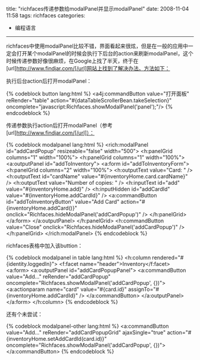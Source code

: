 title: "richfaces传递参数给modalPanel并显示modalPanel"
date: 2008-11-04 11:58
tags: richfaces
categories:  
- 编程语言
---
richfaces中使用modalPanel比较不错，界面看起来很炫，但是在一般的应用中一定会打开某个modalPanel的时候会执行下后台的action来刷新modalPanel，这个时候传递参数好像很麻烦，在Google上找了半天，终于在[url]http://www.findjar.com/[/url]网站上找到了解决办法。方法如下：

执行后台action后打开modalPanel：

{% codeblock button lang:html %}
<a4j:commandButton value="打开面板" reRender="table" 
 	action="#{dataTableScrollerBean.takeSelection}" 
	oncomplete="javascript:Richfaces.showModalPanel('panel');"/>
{% endcodeblock %}

传递参数执行action后打开modalPanel（参考[url]http://www.findjar.com/[/url]）：

{% codeblock modalpanel lang:html %}
<rich:modalPanel id="addCardPopup" resizeable="false" width="500">
	<h:panelGrid columns="1" width="100%">
		<h:panelGrid columns="1" width="100%">
			<a:outputPanel id="addToInventory">
				<a:form id="addToInventoryForm">
					<h:panelGrid columns="2" width="100%">
						<h:outputText value="Card: " />
						<h:outputText id="cardName"
							value="#{inventoryHome.card.cardName}" />
						<h:outputText value="Number of copies: " />
						<h:inputText id="add" value="#{inventoryHome.add}" />
						<h:inputHidden id="addCardId" value="#{inventoryHome.addCardId}" />
						<a:commandButton id="addToInventoryButton" value="Add Card"
							action="#{inventoryHome.addCard()}"
							onclick="Richfaces.hideModalPanel('addCardPopup')" />
					</h:panelGrid>
				</a:form>
			</a:outputPanel>
		</h:panelGrid>
		<h:commandButton value="Close"
			onclick="Richfaces.hideModalPanel('addCardPopup')" />
	</h:panelGrid>
</rich:modalPanel>
{% endcodeblock %}

richfaces表格中加入该buttion：

{% codeblock modalpanel in table lang:html %}
<h:column rendered="#{identity.loggedIn}">
	<f:facet name="header">Inventory</f:facet>
	<a:form>
		<a:outputPanel id="addCardPopupPanel">
			<a:commandButton value="Add..." reRender="addCardPopup"
				oncomplete="Richfaces.showModalPanel('addCardPopup', {})">
				<a:actionparam name="card" value="#{card.id}"
					assignTo="#{inventoryHome.addCardId}" />
			</a:commandButton>
		</a:outputPanel>
	</a:form>
</h:column>
{% endcodeblock %}

还有个未尝试：

{% codeblock modalpanel-other lang:html %}
<a:commandButton value="Add..." reRender="addCardPopupGrid"
	ajaxSingle="true" action="#{inventoryHome.setAddCardId(card.id)}"
	oncomplete="Richfaces.showModalPanel('addCardPopup', {})">
</a:commandButton>
{% endcodeblock %}
